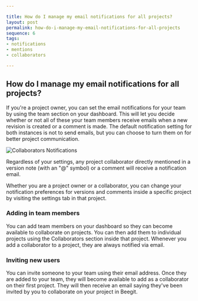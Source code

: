 ```yaml
---

title: How do I manage my email notifications for all projects?
layout: post
permalink: how-do-i-manage-my-email-notifications-for-all-projects
sequence: 6
tags:
- notifications
- mentions
- collaborators

---
```


## How do I manage my email notifications for all projects?
If you're a project owner, you can set the email notifications for your team by using the team section on your dashboard. This will let you decide whether or not all of these your team members receive emails when a new revision is created or a comment is made. The default notification setting for both instances is not to send emails, but you can choose to turn them on for better project communication.

![Collaborators Notifications](https://s3.amazonaws.com/beegit-images/helpImages/collaborators-notifications.png)

Regardless of your settings, any project collaborator directly mentioned in a version note (with an "@" symbol) or a comment will receive a notification email. 

Whether you are a project owner or a collaborator, you can change your notification preferences for versions and comments inside a specific project by visiting the settings tab in that project. 

### Adding in team members
You can add team members on your dashboard so they can become available to collaborate on projects. You can then add them to individual projects using the Collaborators section inside that project. Whenever you add a collaborator to a project, they are always notified via email. 

### Inviting new users 
You can invite someone to your team using their email address. Once they are added to your team, they will become available to add as a collaborator on their first project. They will then receive an email saying they've been invited by you to collaborate on your project in Beegit.

